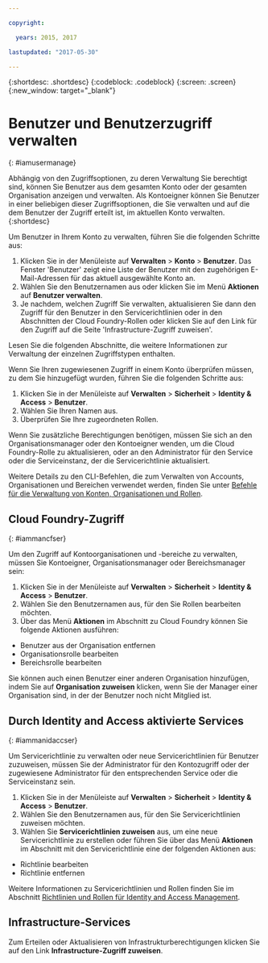 ```yaml
---

copyright:

  years: 2015, 2017

lastupdated: "2017-05-30"

---
```


{:shortdesc: .shortdesc}
{:codeblock: .codeblock}
{:screen: .screen}
{:new_window: target="_blank"}

# Benutzer und Benutzerzugriff verwalten
{: #iamusermanage}

Abhängig von den Zugriffsoptionen, zu deren Verwaltung Sie berechtigt sind, können Sie Benutzer aus dem gesamten Konto oder der gesamten Organisation anzeigen und verwalten. Als Kontoeigner können Sie Benutzer in einer beliebigen dieser Zugriffsoptionen, die Sie verwalten und auf die dem Benutzer der Zugriff erteilt ist, im aktuellen Konto verwalten.
{:shortdesc}

Um Benutzer in Ihrem Konto zu verwalten, führen Sie die folgenden Schritte aus:

1. Klicken Sie in der Menüleiste auf **Verwalten** &gt; **Konto** &gt; **Benutzer**. Das Fenster 'Benutzer' zeigt eine Liste der Benutzer mit den zugehörigen E-Mail-Adressen für das aktuell ausgewählte Konto an.  
2. Wählen Sie den Benutzernamen aus oder klicken Sie im Menü **Aktionen** auf **Benutzer verwalten**. 
3. Je nachdem, welchen Zugriff Sie verwalten, aktualisieren Sie dann den Zugriff für den Benutzer in den Servicerichtlinien oder in den Abschnitten der Cloud Foundry-Rollen oder klicken Sie auf den Link für den Zugriff auf die Seite 'Infrastructure-Zugriff zuweisen'.

Lesen Sie die folgenden Abschnitte, die weitere Informationen zur Verwaltung der einzelnen Zugriffstypen enthalten.

Wenn Sie Ihren zugewiesenen Zugriff in einem Konto überprüfen müssen, zu dem Sie hinzugefügt wurden, führen Sie die folgenden Schritte aus:

1. Klicken Sie in der Menüleiste auf **Verwalten** &gt; **Sicherheit** &gt; **Identity & Access** &gt; **Benutzer**. 
2. Wählen Sie Ihren Namen aus. 
3. Überprüfen Sie Ihre zugeordneten Rollen.

Wenn Sie zusätzliche Berechtigungen benötigen, müssen Sie sich an den Organisationsmanager oder den Kontoeigner wenden, um die Cloud Foundry-Rolle zu aktualisieren, oder an den Administrator für den Service oder die Serviceinstanz, der die Servicerichtlinie aktualisiert.

Weitere Details zu den CLI-Befehlen, die zum Verwalten von Accounts, Organisationen und Bereichen verwendet werden, finden Sie unter [Befehle für die Verwaltung von Konten, Organisationen und Rollen](https://console.stage1.bluemix.net/docs/cli/reference/bluemix_cli/bx_cli.html#bx_commands_acctorg).

## Cloud Foundry-Zugriff
{: #iammancfser}

Um den Zugriff auf Kontoorganisationen und -bereiche zu verwalten, müssen Sie Kontoeigner, Organisationsmanager oder Bereichsmanager sein:

1. Klicken Sie in der Menüleiste auf **Verwalten** &gt; **Sicherheit** &gt; **Identity & Access** &gt; **Benutzer**. 
2. Wählen Sie den Benutzernamen aus, für den Sie Rollen bearbeiten möchten.
3. Über das Menü **Aktionen** im Abschnitt zu Cloud Foundry können Sie folgende Aktionen ausführen:

  * Benutzer aus der Organisation entfernen
  * Organisationsrolle bearbeiten
  * Bereichsrolle bearbeiten

Sie können auch einen Benutzer einer anderen Organisation hinzufügen, indem Sie auf **Organisation zuweisen** klicken, wenn Sie der Manager einer Organisation sind, in der der Benutzer noch nicht Mitglied ist. 


## Durch Identity and Access aktivierte Services
{: #iammanidaccser}

Um Servicerichtlinie zu verwalten oder neue Servicerichtlinien für Benutzer zuzuweisen, müssen Sie der Administrator für den Kontozugriff oder der zugewiesene Administrator für den entsprechenden Service oder die Serviceinstanz sein.

1. Klicken Sie in der Menüleiste auf **Verwalten** &gt; **Sicherheit** &gt; **Identity & Access** &gt; **Benutzer**. 
2. Wählen Sie den Benutzernamen aus, für den Sie Servicerichtlinien zuweisen möchten.
3. Wählen Sie **Servicerichtlinien zuweisen** aus, um eine neue Servicerichtlinie zu erstellen oder führen Sie über das Menü **Aktionen** im Abschnitt mit den Servicerichtlinie eine der folgenden Aktionen aus:
  
  * Richtlinie bearbeiten
  * Richtlinie entfernen

Weitere Informationen zu Servicerichtlinien und Rollen finden Sie im Abschnitt [Richtlinien und Rollen für Identity and Access Management](/docs/iam/users_roles.html#iamusermanpol).

## Infrastructure-Services

Zum Erteilen oder Aktualisieren von Infrastrukturberechtigungen klicken Sie auf den Link **Infrastructure-Zugriff zuweisen**.
